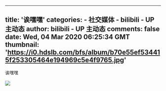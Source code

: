 
---
title: '诶嘿嘿'
categories: 
    - 社交媒体
    - bilibili - UP 主动态
author: bilibili - UP 主动态
comments: false
date: Wed, 04 Mar 2020 06:25:34 GMT
thumbnail: 'https://i0.hdslb.com/bfs/album/b70e55ef534415f253305464e194969c5e4f9765.jpg'
---

<div>   
诶嘿嘿<br><br><img src="https://i0.hdslb.com/bfs/album/b70e55ef534415f253305464e194969c5e4f9765.jpg" referrerpolicy="no-referrer">  
</div>
            
